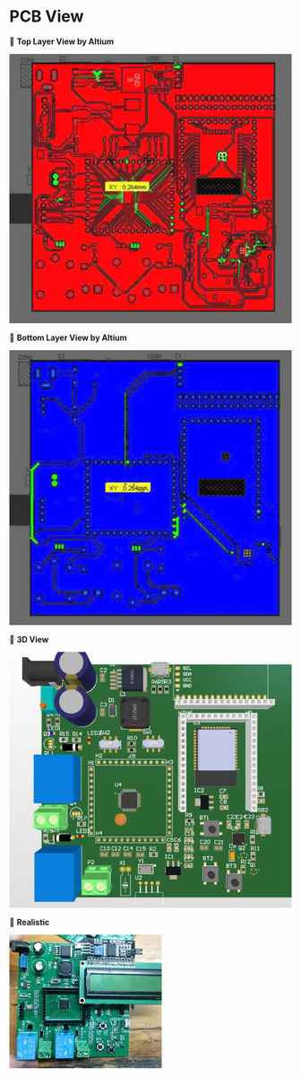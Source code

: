 # PCB View

:pushpin: **Top Layer View by Altium**

![Top_Layer](https://github.com/0607bkhanhhoang/Tomatoes-Monitoring-Classification-with-Environment-Logging-by-ESP32-and-STM32-/blob/main/PCB_and_Hardware/Top_Layer_PCB.jpg)

:pushpin: **Bottom Layer View by Altium**

![Bottom_layer](https://github.com/0607bkhanhhoang/Tomatoes-Monitoring-Classification-with-Environment-Logging-by-ESP32-and-STM32-/blob/main/PCB_and_Hardware/Bottom_Layer_PCB.jpg)

:pushpin: **3D View**

![3D](https://github.com/0607bkhanhhoang/Tomatoes-Monitoring-Classification-with-Environment-Logging-by-ESP32-and-STM32-/blob/main/PCB_and_Hardware/3D_View.png)

:pushpin: **Realistic**

![Real_PCB](https://github.com/0607bkhanhhoang/Tomatoes-Monitoring-Classification-with-Environment-Logging-by-ESP32-and-STM32-/blob/main/PCB_and_Hardware/Real_Circuit_2.jpg)